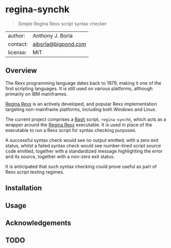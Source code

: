 # regina-synchk
> Simple Regina Rexx script syntax checker

|||
| :---     | :--- |
| author:  | Anthony J. Borla |
| contact: | [ajborla@bigpond.com](ajborla@bigpond.com) |
| license: | MIT |

## Overview
The Rexx programming language dates back to 1979, making it one of the first scripting languages. It is still used on various platforms, although primarily on IBM mainframes.

[Regina Rexx](https://regina-rexx.sourceforge.io/) is an actively developed, and popular Rexx implementation targeting non-mainframe platforms, including both Windows and Linux.

The current project comprises a [Bash](https://en.wikipedia.org/wiki/Bash_(Unix_shell)) script, `regina-synchk`, which acts as a wrapper around the [Regina Rexx](https://regina-rexx.sourceforge.io/) executable. It is used in place of the executable to run a Rexx script for syntax checking purposes.

A successful syntax check would see no output emitted, with a zero exit status, whilst a failed syntax check would see number-lined script source code emitted, together with a standardized message highlighting the error and its source, together with a non-zero exit status.

It is anticipated that such syntax checking could prove useful as part of Rexx script testing regimes.

## Installation

## Usage

## Acknowledgements

## TODO

